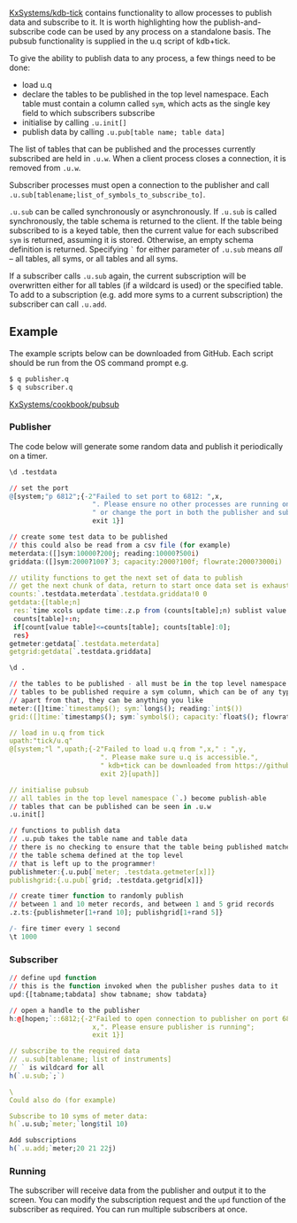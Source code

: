 <i class="fab fa-github"></i> [KxSystems/kdb-tick](https://github.com/KxSystems/kdb-tick) contains functionality to allow processes to publish data and subscribe to it. It is worth highlighting how the publish-and-subscribe code can be used by any process on a standalone basis. The pubsub functionality is supplied in the u.q script of kdb+tick.

To give the ability to publish data to any process, a few things need to be done:

- load u.q
- declare the tables to be published in the top level namespace. Each table must contain a column called `sym`, which acts as the single key field to which subscribers subscribe
- initialise by calling `.u.init[]`
- publish data by calling `.u.pub[table name; table data]`

The list of tables that can be published and the processes currently subscribed are held in `.u.w`. When a client process closes a connection, it is removed from `.u.w`.

Subscriber processes must open a connection to the publisher and call `.u.sub[tablename;list_of_symbols_to_subscribe_to]`. 

`.u.sub` can be called synchronously or asynchronously. If `.u.sub` is called synchronously, the table schema is returned to the client. If the table being subscribed to is a keyed table, then the current value for each subscribed `sym` is returned, assuming it is stored. Otherwise, an empty schema definition is returned. Specifying `` ` `` for either parameter of `.u.sub` means _all_ – all tables, all syms, or all tables and all syms.

If a subscriber calls `.u.sub` again, the current subscription will be overwritten either for all tables (if a wildcard is used) or the specified table. To add to a subscription (e.g. add more syms to a current subscription) the subscriber can call `.u.add`.

## Example

The example scripts below can be downloaded from GitHub. Each script should be run from the OS command prompt e.g.
```bash
$ q publisher.q
$ q subscriber.q
```
 <i class="fab fa-github"></i> [KxSystems/cookbook/pubsub](https://github.com/KxSystems/cookbook/tree/master/pubsub)


### Publisher 

The code below will generate some random data and publish it periodically on a timer.
```q
\d .testdata

// set the port
@[system;"p 6812";{-2"Failed to set port to 6812: ",x,
                     ". Please ensure no other processes are running on that port",
                     " or change the port in both the publisher and subscriber scripts.";
                     exit 1}]

// create some test data to be published
// this could also be read from a csv file (for example)
meterdata:([]sym:10000?200j; reading:10000?500i)
griddata:([]sym:2000?100?`3; capacity:2000?100f; flowrate:2000?3000i)

// utility functions to get the next set of data to publish
// get the next chunk of data, return to start once data set is exhausted
counts:`.testdata.meterdata`.testdata.griddata!0 0
getdata:{[table;n]
 res:`time xcols update time:.z.p from (counts[table];n) sublist value table;
 counts[table]+:n;
 if[count[value table]<=counts[table]; counts[table]:0];
 res}
getmeter:getdata[`.testdata.meterdata]
getgrid:getdata[`.testdata.griddata]

\d .

// the tables to be published - all must be in the top level namespace
// tables to be published require a sym column, which can be of any type
// apart from that, they can be anything you like
meter:([]time:`timestamp$(); sym:`long$(); reading:`int$())
grid:([]time:`timestamp$(); sym:`symbol$(); capacity:`float$(); flowrate:`int$())

// load in u.q from tick
upath:"tick/u.q"
@[system;"l ",upath;{-2"Failed to load u.q from ",x," : ",y,
                       ". Please make sure u.q is accessible.",
                       " kdb+tick can be downloaded from https://github.com/KxSystems/kdb-tick";
                       exit 2}[upath]]

// initialise pubsub
// all tables in the top level namespace (`.) become publish-able
// tables that can be published can be seen in .u.w
.u.init[]

// functions to publish data
// .u.pub takes the table name and table data
// there is no checking to ensure that the table being published matches
// the table schema defined at the top level
// that is left up to the programmer!
publishmeter:{.u.pub[`meter; .testdata.getmeter[x]]}
publishgrid:{.u.pub[`grid; .testdata.getgrid[x]]}

// create timer function to randomly publish
// between 1 and 10 meter records, and between 1 and 5 grid records
.z.ts:{publishmeter[1+rand 10]; publishgrid[1+rand 5]}

/- fire timer every 1 second
\t 1000
```


### Subscriber 
```q
// define upd function
// this is the function invoked when the publisher pushes data to it
upd:{[tabname;tabdata] show tabname; show tabdata}

// open a handle to the publisher
h:@[hopen;`::6812;{-2"Failed to open connection to publisher on port 6812: ",
                     x,". Please ensure publisher is running";
                     exit 1}]

// subscribe to the required data
// .u.sub[tablename; list of instruments]
// ` is wildcard for all
h(`.u.sub;`;`)

\
Could also do (for example)

Subscribe to 10 syms of meter data:
h(`.u.sub;`meter;`long$til 10)

Add subscriptions
h(`.u.add;`meter;20 21 22j)
```


### Running

The subscriber will receive data from the publisher and output it to the screen. You can modify the subscription request and the `upd` function of the subscriber as required. You can run multiple subscribers at once.
